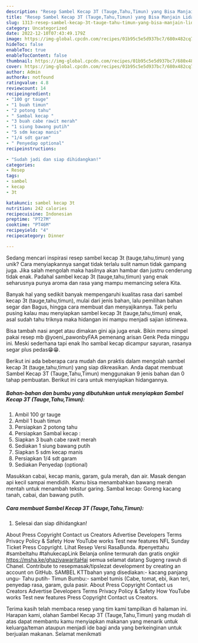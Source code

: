 ```yaml
---
description: "Resep Sambel Kecap 3T (Tauge,Tahu,Timun) yang Bisa Manjain Lidah"
title: "Resep Sambel Kecap 3T (Tauge,Tahu,Timun) yang Bisa Manjain Lidah"
slug: 1313-resep-sambel-kecap-3t-tauge-tahu-timun-yang-bisa-manjain-lidah
category: Uncategorized
date: 2022-12-10T07:43:49.179Z
image: https://img-global.cpcdn.com/recipes/01b95c5e5d937bc7/680x482cq70/sambel-kecap-3t-taugetahutimun-foto-resep-utama.jpg
hideToc: false
enableToc: true
enableTocContent: false
thumbnail: https://img-global.cpcdn.com/recipes/01b95c5e5d937bc7/680x482cq70/sambel-kecap-3t-taugetahutimun-foto-resep-utama.jpg
cover: https://img-global.cpcdn.com/recipes/01b95c5e5d937bc7/680x482cq70/sambel-kecap-3t-taugetahutimun-foto-resep-utama.jpg
author: Admin
authorAv: notfound
ratingvalue: 4.8
reviewcount: 14
recipeingredient:
- "100 gr tauge"
- "1 buah timun"
- "2 potong tahu"
- " Sambal kecap "
- "3 buah cabe rawit merah"
- "1 siung bawang putih"
- "5 sdm kecap manis"
- "1/4 sdt garam"
- " Penyedap optional"
recipeinstructions:

- "Sudah jadi dan siap dihidangkan!"
categories:
- Resep
tags:
- sambel
- kecap
- 3t

katakunci: sambel kecap 3t 
nutrition: 242 calories
recipecuisine: Indonesian
preptime: "PT27M"
cooktime: "PT46M"
recipeyield: "4"
recipecategory: Dinner

---
```





Sedang mencari inspirasi resep sambel kecap 3t (tauge,tahu,timun) yang unik? Cara menyiapkannya sangat tidak terlalu sulit namun tidak gampang juga. Jika salah mengolah maka hasilnya akan hambar dan justru cenderung tidak enak. Padahal sambel kecap 3t (tauge,tahu,timun) yang enak seharusnya punya aroma dan rasa yang mampu memancing selera Kita.





Banyak hal yang sedikit banyak mempengaruhi kualitas rasa dari sambel kecap 3t (tauge,tahu,timun), mulai dari jenis bahan, lalu pemilihan bahan segar dan Bagus, hingga cara membuat dan menyajikannya. Tak perlu pusing kalau mau menyiapkan sambel kecap 3t (tauge,tahu,timun) enak,      asal sudah tahu triknya maka hidangan ini mampu menjadi sajian istimewa.














Bisa tambah nasi anget atau dimakan gini aja juga enak. Bikin menu simpel pakai resep mb @yoeni_pawonbyFAA pemenang arisan Genk Peda minggu ini. Meski sederhana tapi enak lho sambal kecap dicampur sayuran, rasanya segar plus pedas😁😁.






Berikut ini ada beberapa cara mudah dan praktis dalam mengolah sambel kecap 3t (tauge,tahu,timun) yang siap dikreasikan. Anda dapat membuat Sambel Kecap 3T (Tauge,Tahu,Timun) menggunakan 9 jenis bahan dan 0 tahap pembuatan. Berikut ini cara untuk menyiapkan hidangannya.

<!--inarticleads1-->

##### Bahan-bahan dan bumbu yang dibutuhkan untuk menyiapkan Sambel Kecap 3T (Tauge,Tahu,Timun):

1. Ambil 100 gr tauge
1. Ambil 1 buah timun
1. Persiapkan 2 potong tahu
1. Persiapkan  Sambal kecap :
1. Siapkan 3 buah cabe rawit merah
1. Sediakan 1 siung bawang putih
1. Siapkan 5 sdm kecap manis
1. Persiapkan 1/4 sdt garam
1. Sediakan  Penyedap (optional)


Masukkan cabai, kecap manis, garam, gula merah, dan air. Masak dengan api kecil sampai mendidih. Kamu bisa menambahkan bawang merah mentah untuk menambah tekstur garing. Sambal kecap: Goreng kacang tanah, cabai, dan bawang putih. 

<!--inarticleads2-->

##### Cara membuat Sambel Kecap 3T (Tauge,Tahu,Timun):


1. Selesai dan siap dihidangkan!

About Press Copyright Contact us Creators Advertise Developers Terms Privacy Policy &amp; Safety How YouTube works Test new features NFL Sunday Ticket Press Copyright. Lihat Resep Versi RasaBunda. #penyettahu #sambeltahu #tahukecapLink Belanja online termurah dan gratis ongkir https://msha.ke/ghaziyawaritaHai semua selamat datang Sugeng rawuh di Chanel. Contribute to resepmasak/tipslezat development by creating an account on GitHub. SAMBEL KTTbahan yang disediakan:- kacang panjang ungu- Tahu putih- Timun Bumbu:- sambel tumis (Cabe, tomat, ebi, ikan teri, penyedap rasa, garam, gula pasir. About Press Copyright Contact us Creators Advertise Developers Terms Privacy Policy &amp; Safety How YouTube works Test new features Press Copyright Contact us Creators. 

Terima kasih telah membaca resep yang tim kami tampilkan di halaman ini. Harapan kami, olahan Sambel Kecap 3T (Tauge,Tahu,Timun) yang mudah di atas dapat membantu kamu menyiapkan makanan yang menarik untuk keluarga/teman ataupun menjadi ide bagi anda yang berkeinginan untuk berjualan makanan. Selamat menikmati
